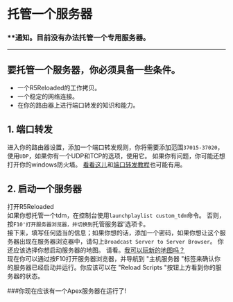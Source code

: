 # **托管一个服务器**

### **通知。目前没有办法托管一个专用服务器。

---

## 要托管一个服务器，你必须具备一些条件。
- 一个R5Reloaded的工作拷贝。
- 一个稳定的网络连接。
- 在你的路由器上进行端口转发的知识和能力。

## 1. 端口转发
进入你的路由器设置，添加一个端口转发规则，你将需要添加范围`37015-37020`，使用`UDP`，如果你有一个UDP和TCP的选项，使用它。
如果你有问题，你可能还想打开你的windows防火墙。
[看看这儿](https://canyouseeme.org/)和[端口转发教程](https://portforward.com/router.htm)也可能有用。

## 2. 启动一个服务器
打开R5Reloaded<br/> 
如果你想托管一个tdm，在控制台使用`launchplaylist custom_tdm`命令。
否则，按`F10'打开服务器浏览器，并切换到`托管服务器'选项卡。<br/> 接下来，填写任何适当的信息；如果你想的话，添加一个密码，如果你想让这个服务器出现在服务器浏览器中，请勾上`Broadcast Server to Server Browser`。
你还应该选择你想启动服务器的地图。
请看。[我可以玩新的地图吗？](./faq/faq#我可以玩新的地图吗)<br/>
现在你可以通过按F10打开服务器浏览器，并导航到 "主机服务器 "标签来确认你的服务器已经启动并运行。你应该可以在 "Reload Scripts "按钮上方看到你的服务器的状态。


###你现在应该有一个Apex服务器在运行了!


